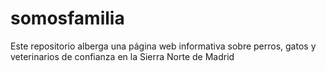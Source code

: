 # somosfamilia
Este repositorio alberga una página web informativa sobre perros, gatos y veterinarios de confianza en la Sierra Norte de Madrid
